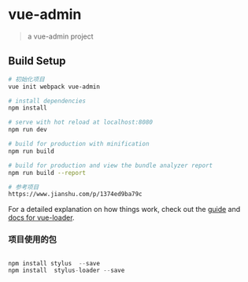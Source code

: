 # vue-admin

> a vue-admin project

## Build Setup

``` bash
# 初始化项目
vue init webpack vue-admin

# install dependencies
npm install

# serve with hot reload at localhost:8080
npm run dev

# build for production with minification
npm run build

# build for production and view the bundle analyzer report
npm run build --report

# 参考项目
https://www.jianshu.com/p/1374ed9ba79c
```

For a detailed explanation on how things work, check out the [guide](http://vuejs-templates.github.io/webpack/) and [docs for vue-loader](http://vuejs.github.io/vue-loader).

### 项目使用的包

```node.js

npm install stylus  --save
npm install  stylus-loader --save

```

